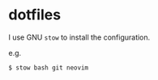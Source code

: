 # dotfiles

I use GNU `stow` to install the configuration.

e.g.

```bash
$ stow bash git neovim
```

